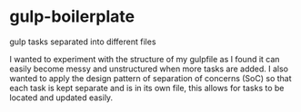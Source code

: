 # gulp-boilerplate
gulp tasks separated into different files

I wanted to experiment with the structure of my gulpfile as I found it can easily become messy and unstructured when more tasks are added. I also wanted to apply the design pattern of separation of concerns (SoC) so that each task is kept separate and is in its own file, this allows for tasks to be located and updated easily.
